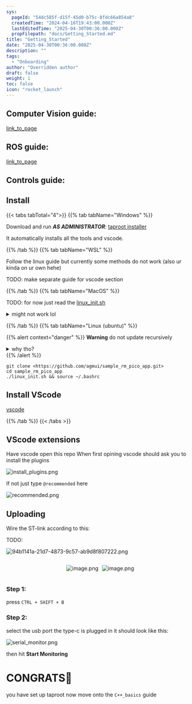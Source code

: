 ```yaml
---
sys:
  pageId: "54dc585f-d15f-45d0-b75c-8fdc66a854a8"
  createdTime: "2024-04-16T19:43:00.000Z"
  lastEditedTime: "2025-04-30T00:36:00.000Z"
  propFilepath: "docs/Getting_Started.md"
title: "Getting_Started"
date: "2025-04-30T00:36:00.000Z"
description: ""
tags:
  - "Onboarding"
author: "Overridden author"
draft: false
weight: 1
toc: false
icon: "rocket_launch"
---
```


## Computer Vision guide:

[link_to_page](86d45bc0-388b-4d26-8848-44f255f73d0e)

## ROS guide:

[link_to_page](3c76c1de-ec8f-46d6-8b0a-294005edc2d5)

## Controls guide:

## Install

{{< tabs tabTotal="4">}}
{{% tab tabName="Windows" %}}

Download and run _**AS ADMINISTRATOR**_: [taproot installer](https://github.com/Thornbots/TeachingFreshies/releases/tag/1.0)

It automatically installs all the tools and vscode.

{{% /tab %}}
{{% tab tabName="WSL" %}}

Follow the linux guide but currently some methods do not work (also ur kinda on ur own hehe)

TODO: make separate guide for vscode section

{{% /tab %}}
{{% tab tabName="MacOS" %}}

TODO: for now just read the [linux_init.sh](https://github.com/agmui/sample_rm_pico_app/blob/main/linux_init.sh)

<details>
<summary>might not work lol</summary>

`brew install libusb pkg-config`

Next install: [vscode](https://code.visualstudio.com/Download)

</details>

{{% /tab %}}
{{% tab tabName="Linux (ubuntu)" %}}

{{% alert context="danger" %}}
**Warning** do not update recursively
<details>
<summary>why tho?</summary>
There are some submodules that may go on for a while (like tinyusb) and I highly
recommend you don't need to get them.
If you want to see what submodules I update just look in `linux_init.sh`
</details>
{{% /alert %}}

```shell
git clone <https://github.com/agmui/sample_rm_pico_app.git>
cd sample_rm_pico_app
./linux_init.sh && source ~/.bashrc
```

## Install VScode

[vscode](https://code.visualstudio.com/Download)

{{% /tab %}}
{{< /tabs >}}

## VScode extensions

Have vscode open this repo
When first opining vscode should ask you to install the plugins

![install_plugins.png](https://prod-files-secure.s3.us-west-2.amazonaws.com/d518164a-d88e-44d1-a4ee-3adb3bd8bce0/89bd30f0-1825-4e77-867b-0a41ce370880/install_plugins.png?X-Amz-Algorithm=AWS4-HMAC-SHA256&X-Amz-Content-Sha256=UNSIGNED-PAYLOAD&X-Amz-Credential=ASIAZI2LB466ZPDZ2R4U%2F20250524%2Fus-west-2%2Fs3%2Faws4_request&X-Amz-Date=20250524T150701Z&X-Amz-Expires=3600&X-Amz-Security-Token=IQoJb3JpZ2luX2VjEEoaCXVzLXdlc3QtMiJHMEUCICXRyJfjAKaG7OtfZxehqGZf2y7y3yxUAkluCVkSyXegAiEAhfThcf%2FRKsCTESFOcxRKQNvQHvFBWF3ipfWvcSej2Z4q%2FwMIExAAGgw2Mzc0MjMxODM4MDUiDDuVmskiP%2BSmJsqXACrcA1VGZ%2ByjQ%2BEZo6CjyvCCpSs6DhvpZSpA0lUr0lN%2FJXu8DBoSyO%2B2IzydPJVUMmVgGeCurYWrubr1I7UoWMQZZgcMnreqeOzNHpp%2Bc4vZMq8KpkRq1ITjmjHcRazxGgfOVNdj4SzsGwlldejhB3xuQZ3fDJFA82TAaSxlvwMbLp%2FoAbmXhbJAwmk3PCeY84q4FTXL1fP5xX9TGjYLACZhDSOIn%2FI%2FDvXtPJdn648LMyu%2Fid9j4r04xUL%2FkL7KIq7IUCA3xtRbpN62aVOZT3XhN2uQV40VfMDTODlGTHZv6tKE943xTFiHwc2WcXDryJ70ASvtJ7ju4RsrApf4uVoxRPCfJ4H%2FoORAiO%2FS%2FiSA25Hx9CkamHx5MNyZQnHxXiUNlcm70s7StR38eKQTIR1VFG4wFciaKZA4SKWRmMyivMw1EzDolJeCV8BfbdQNl5ZSh1mSGksJUpkflJTxVCmqY7H8ulb1Q%2FJkAsTWE4Y7wx58UAhMfQCVKt6%2FTsBM82LZNGoxEimu0BGyujC6YnDMU6JTvmgqP9n9Fp9gXuzloW%2Fo7cBXiCbJiNd8BFX93%2Bt7dl4SBNq27aGd0FVNc5AVBEi7WZ%2FZHGyRllck1Fb8W34Mj3SK9VTVCbzxV42jMK6jxsEGOqUBYV%2FCasLgLofS2gH7WzoQ%2FTUlRkdsEPJCTxdgGF0%2B8U4JaXRmV%2BjPYvn%2Bjaf2gwOb75ea8gKVIIgZ%2FnjDtna06mph8r8KvSAvxwRHbJVq52FS8hNDnnc0eSnaQm7MNYX9yhNVt7A0M9USGwCx8KesEaL1grMJn%2BWfmgXoECdmLDZBJ3OZzfVCIw1ugXkr2LQbgPkXOufLv73gQLkYFSn5ss9Y1Fan&X-Amz-Signature=7cedb903174803b89e70a14f7002caeb0b5894a35dbf5fd58d5231dd455afd9f&X-Amz-SignedHeaders=host&x-id=GetObject)

If not just type `@recommended` here  

![recommended.png](https://prod-files-secure.s3.us-west-2.amazonaws.com/d518164a-d88e-44d1-a4ee-3adb3bd8bce0/61e661e9-5d85-4dfc-be0d-8d2097a5e793/recommended.png?X-Amz-Algorithm=AWS4-HMAC-SHA256&X-Amz-Content-Sha256=UNSIGNED-PAYLOAD&X-Amz-Credential=ASIAZI2LB466ZPDZ2R4U%2F20250524%2Fus-west-2%2Fs3%2Faws4_request&X-Amz-Date=20250524T150701Z&X-Amz-Expires=3600&X-Amz-Security-Token=IQoJb3JpZ2luX2VjEEoaCXVzLXdlc3QtMiJHMEUCICXRyJfjAKaG7OtfZxehqGZf2y7y3yxUAkluCVkSyXegAiEAhfThcf%2FRKsCTESFOcxRKQNvQHvFBWF3ipfWvcSej2Z4q%2FwMIExAAGgw2Mzc0MjMxODM4MDUiDDuVmskiP%2BSmJsqXACrcA1VGZ%2ByjQ%2BEZo6CjyvCCpSs6DhvpZSpA0lUr0lN%2FJXu8DBoSyO%2B2IzydPJVUMmVgGeCurYWrubr1I7UoWMQZZgcMnreqeOzNHpp%2Bc4vZMq8KpkRq1ITjmjHcRazxGgfOVNdj4SzsGwlldejhB3xuQZ3fDJFA82TAaSxlvwMbLp%2FoAbmXhbJAwmk3PCeY84q4FTXL1fP5xX9TGjYLACZhDSOIn%2FI%2FDvXtPJdn648LMyu%2Fid9j4r04xUL%2FkL7KIq7IUCA3xtRbpN62aVOZT3XhN2uQV40VfMDTODlGTHZv6tKE943xTFiHwc2WcXDryJ70ASvtJ7ju4RsrApf4uVoxRPCfJ4H%2FoORAiO%2FS%2FiSA25Hx9CkamHx5MNyZQnHxXiUNlcm70s7StR38eKQTIR1VFG4wFciaKZA4SKWRmMyivMw1EzDolJeCV8BfbdQNl5ZSh1mSGksJUpkflJTxVCmqY7H8ulb1Q%2FJkAsTWE4Y7wx58UAhMfQCVKt6%2FTsBM82LZNGoxEimu0BGyujC6YnDMU6JTvmgqP9n9Fp9gXuzloW%2Fo7cBXiCbJiNd8BFX93%2Bt7dl4SBNq27aGd0FVNc5AVBEi7WZ%2FZHGyRllck1Fb8W34Mj3SK9VTVCbzxV42jMK6jxsEGOqUBYV%2FCasLgLofS2gH7WzoQ%2FTUlRkdsEPJCTxdgGF0%2B8U4JaXRmV%2BjPYvn%2Bjaf2gwOb75ea8gKVIIgZ%2FnjDtna06mph8r8KvSAvxwRHbJVq52FS8hNDnnc0eSnaQm7MNYX9yhNVt7A0M9USGwCx8KesEaL1grMJn%2BWfmgXoECdmLDZBJ3OZzfVCIw1ugXkr2LQbgPkXOufLv73gQLkYFSn5ss9Y1Fan&X-Amz-Signature=145c9b3a4fd83258fb4cdf5e0a4aa379b6282b1269b89779363e4846c4245ea0&X-Amz-SignedHeaders=host&x-id=GetObject)

## Uploading

Wire the ST-link according to this:

TODO:

![94b1141a-21d7-4873-9c57-ab9d8f807222.png](https://prod-files-secure.s3.us-west-2.amazonaws.com/d518164a-d88e-44d1-a4ee-3adb3bd8bce0/e5fad17d-ab82-4300-9f4c-505ab4b1202c/94b1141a-21d7-4873-9c57-ab9d8f807222.png?X-Amz-Algorithm=AWS4-HMAC-SHA256&X-Amz-Content-Sha256=UNSIGNED-PAYLOAD&X-Amz-Credential=ASIAZI2LB466ZPDZ2R4U%2F20250524%2Fus-west-2%2Fs3%2Faws4_request&X-Amz-Date=20250524T150701Z&X-Amz-Expires=3600&X-Amz-Security-Token=IQoJb3JpZ2luX2VjEEoaCXVzLXdlc3QtMiJHMEUCICXRyJfjAKaG7OtfZxehqGZf2y7y3yxUAkluCVkSyXegAiEAhfThcf%2FRKsCTESFOcxRKQNvQHvFBWF3ipfWvcSej2Z4q%2FwMIExAAGgw2Mzc0MjMxODM4MDUiDDuVmskiP%2BSmJsqXACrcA1VGZ%2ByjQ%2BEZo6CjyvCCpSs6DhvpZSpA0lUr0lN%2FJXu8DBoSyO%2B2IzydPJVUMmVgGeCurYWrubr1I7UoWMQZZgcMnreqeOzNHpp%2Bc4vZMq8KpkRq1ITjmjHcRazxGgfOVNdj4SzsGwlldejhB3xuQZ3fDJFA82TAaSxlvwMbLp%2FoAbmXhbJAwmk3PCeY84q4FTXL1fP5xX9TGjYLACZhDSOIn%2FI%2FDvXtPJdn648LMyu%2Fid9j4r04xUL%2FkL7KIq7IUCA3xtRbpN62aVOZT3XhN2uQV40VfMDTODlGTHZv6tKE943xTFiHwc2WcXDryJ70ASvtJ7ju4RsrApf4uVoxRPCfJ4H%2FoORAiO%2FS%2FiSA25Hx9CkamHx5MNyZQnHxXiUNlcm70s7StR38eKQTIR1VFG4wFciaKZA4SKWRmMyivMw1EzDolJeCV8BfbdQNl5ZSh1mSGksJUpkflJTxVCmqY7H8ulb1Q%2FJkAsTWE4Y7wx58UAhMfQCVKt6%2FTsBM82LZNGoxEimu0BGyujC6YnDMU6JTvmgqP9n9Fp9gXuzloW%2Fo7cBXiCbJiNd8BFX93%2Bt7dl4SBNq27aGd0FVNc5AVBEi7WZ%2FZHGyRllck1Fb8W34Mj3SK9VTVCbzxV42jMK6jxsEGOqUBYV%2FCasLgLofS2gH7WzoQ%2FTUlRkdsEPJCTxdgGF0%2B8U4JaXRmV%2BjPYvn%2Bjaf2gwOb75ea8gKVIIgZ%2FnjDtna06mph8r8KvSAvxwRHbJVq52FS8hNDnnc0eSnaQm7MNYX9yhNVt7A0M9USGwCx8KesEaL1grMJn%2BWfmgXoECdmLDZBJ3OZzfVCIw1ugXkr2LQbgPkXOufLv73gQLkYFSn5ss9Y1Fan&X-Amz-Signature=1a47a7c73af752da7b1fe572a89fc3a392c410bc0a97b3df77878d9f72bc1cbd&X-Amz-SignedHeaders=host&x-id=GetObject)

<div style="display: flex;flex-direction: row; column-gap:10px; max-width: 630px;justify-content: center;">
<div>

![image.png](https://prod-files-secure.s3.us-west-2.amazonaws.com/d518164a-d88e-44d1-a4ee-3adb3bd8bce0/210ecb78-1116-4d7b-b9b7-2292f66fa2c2/image.png?X-Amz-Algorithm=AWS4-HMAC-SHA256&X-Amz-Content-Sha256=UNSIGNED-PAYLOAD&X-Amz-Credential=ASIAZI2LB466XSPK34JG%2F20250524%2Fus-west-2%2Fs3%2Faws4_request&X-Amz-Date=20250524T150704Z&X-Amz-Expires=3600&X-Amz-Security-Token=IQoJb3JpZ2luX2VjEE4aCXVzLXdlc3QtMiJIMEYCIQDsd%2BY6nSN7M3KF55OO4mZTPNNIHozsHYyqzLnXVahaJQIhAK3rOIQQkYEyBadq7q%2FjcWMnh8pRmrzxx2YuoELAHvG4Kv8DCBcQABoMNjM3NDIzMTgzODA1IgxxEVZBLgpJQIcTJ6Eq3AO9TF36b8YoKDy3K8YTQSDibp3pxUHhoYpBaK1CBhpu2COG4o6zjH7i79SCdRtQkQAIPYo%2FtjpJOI3Yv4GhPF471agaurKVjmpo8z9sgimTRHlAl3%2BTHwhkZBBCvULuKBO0JUZSl8BhX3fT5e0ygMLy%2Fw1fHZoaOmQ1O4Z4sTG2QOpxJ4KasOEQyRdZq7uOVLajy0mEqTrAyf1wfi0%2Bsg8jGpNsot%2BqJM0sF7w9iDLxJwNBReab073PffPGfaa2nEepwZA2UyyBohJ0PF1nkfflW4ynbKxHg3OZ18JAJCpoDlocYF%2Bsrj9YvANQFWNwPgYqSSCVlgbVRVlx35HlVWSRZlW%2BKPMdkFbMzhll2Xke8%2FyxY3oEj9kgmcjQnzS3N%2B86Ie9oC4xw%2BcOa4RUh8XY33UtlIkjjdps22dkvsjIBywMo%2BybtdLXwX1Nrm2iQ1YqVndEETz9yNemC0em1uIllKM9loSdgARkHulcfJG0wsDtpgQfpACwK3Jv6rEFoayC8ft2djKmhAFAyUUgO%2ByZd62cj4qBTmb4PAu9jMScgh87Ay6Qxo31trChiDYDVv0D4%2Fdr3bhr%2BJTrosVAI3whKkzXeBjR4B4acdzj022wGYQ%2FqGhu1%2FExWRVpXMjDtm8fBBjqkASBuEsy2vOCjGWdzSSTgKqAf4Yc13xyiSgLY0%2FUX8UIWgaOh0c5KcQ6j%2FhKJGX%2BqEaH1qIIBuo22Z8GCYEiNTiMVZkrk8Mtslwg6rHkR7N13G%2BupGKIgSX1a2jiCTOq87GWRmTQijf3%2Bjy3aEbv8uyNwy1OJIr3jwrGDm%2BFQ3a8B3i60kJ%2FEGoYl5LVt0d2usai6dgAEWQ9srAVpInd3toN%2BW%2FY1&X-Amz-Signature=bcc0876631b4bad7c41068652913e3440007655d0d667ee006661e43a60ad6a1&X-Amz-SignedHeaders=host&x-id=GetObject)

</div>
<div>

![image.png](https://prod-files-secure.s3.us-west-2.amazonaws.com/d518164a-d88e-44d1-a4ee-3adb3bd8bce0/33a0fd0f-8ca6-4a86-8e09-26e95ded1fff/image.png?X-Amz-Algorithm=AWS4-HMAC-SHA256&X-Amz-Content-Sha256=UNSIGNED-PAYLOAD&X-Amz-Credential=ASIAZI2LB466QCES53NE%2F20250524%2Fus-west-2%2Fs3%2Faws4_request&X-Amz-Date=20250524T150705Z&X-Amz-Expires=3600&X-Amz-Security-Token=IQoJb3JpZ2luX2VjEE4aCXVzLXdlc3QtMiJHMEUCIDXFM7poioa87z5%2B7jfS7KpRSPu53KHOesD11ACervJqAiEA2q3Nu5feqZ6bLvlXLLqnlW6z7%2F4tomQ6objUH3aDUmMq%2FwMIFxAAGgw2Mzc0MjMxODM4MDUiDKRlc9ve5lPGHXtewyrcA21wqxc8RWmucP%2FVHKcfzk50uK%2BUZBuj4k8cddYJ64pUnEIM7DqzHo%2FXY7OB5MxmTaJnVhLmvOMSjjHy6vqhtkqzMWYcN%2BfWGxL%2FO2VSg03KrncuzisWkyRD050CbbdDHuTDDLmBOudiazG3MdbfcKt0dg0pfZWHvlVj%2BZSA24E0IvxBi6FXFycP2sewnLU6GbjgUhpJfzXKeWp1S8YGqedgRZ%2Bbyt9FfZwcck0GCHTJdhqG1WIHoHzI4SH1n1XEYSbCPPNcr6VfbgIzxXFxFoIkGgDYd0fMTn%2FDVeEEACWTcj0A6Dto%2Fxt1uEU6mGuTqwrgb8Cy9gcZN0Rik%2Ba%2BdqkEJwqi9k3EyoRO0w4v4QzmUi6acqr3Pp1J7aj0BBEru3gU%2FCeQ%2FQckcZ4EytxU0LYnWuaPRwt%2FNi0YBpQxfHaNabsLmCpc%2BleDoR3NDm0BWRoZdCUVodZ8UtUe%2BkWsWpD12WBI%2BlDTpkKNW3Bo%2F%2F0jgYFccT9052QwsDELBbEDbMuDqI39tsSGJv%2BNJdu%2FTPNtWx2DySKEA%2F4f%2BqzqUwk3%2BrKI99YxxcJw2%2FKU0NocBwKj0A1mLSeHMUGPcmyBkxWgGCul0q9Rw2gs6vnoNVL0xjDn68O1OHfM77ufMPWZx8EGOqUBuVORQb5f2LjgoZ4AJggi5oUwjSsVTTSH3BiO1rnbk2zLTOm88ZkC0jKL7XPjk5J3e%2Fd71VJ0%2Byqj%2B2dsfnA%2BKRH4g53bBVDQ%2FcKRxi3SDeKvVrPH9AcFjL4IX0bT3U1GGIMYGN7jseYmLsuXXWc%2F5Ufe22E3hjNiH3eiv%2BjEQqBlLDuBJBdkCjBw714s7%2BRRtG2mxrmmmUBUNCDRYxKtwc773k8V&X-Amz-Signature=9816a107038fd76efc8cabac9f9985d8875cadfcf91ed83d1b3f1def8a957e51&X-Amz-SignedHeaders=host&x-id=GetObject)

</div>
</div>

### Step 1:

press `CTRL + SHIFT + B`

### Step 2:

select the usb port the type-c is plugged in it should look like this:

![serial_monitor.png](https://prod-files-secure.s3.us-west-2.amazonaws.com/d518164a-d88e-44d1-a4ee-3adb3bd8bce0/f03f4774-05d4-4393-b6a0-d5efb6d315ab/serial_monitor.png?X-Amz-Algorithm=AWS4-HMAC-SHA256&X-Amz-Content-Sha256=UNSIGNED-PAYLOAD&X-Amz-Credential=ASIAZI2LB466ZPDZ2R4U%2F20250524%2Fus-west-2%2Fs3%2Faws4_request&X-Amz-Date=20250524T150701Z&X-Amz-Expires=3600&X-Amz-Security-Token=IQoJb3JpZ2luX2VjEEoaCXVzLXdlc3QtMiJHMEUCICXRyJfjAKaG7OtfZxehqGZf2y7y3yxUAkluCVkSyXegAiEAhfThcf%2FRKsCTESFOcxRKQNvQHvFBWF3ipfWvcSej2Z4q%2FwMIExAAGgw2Mzc0MjMxODM4MDUiDDuVmskiP%2BSmJsqXACrcA1VGZ%2ByjQ%2BEZo6CjyvCCpSs6DhvpZSpA0lUr0lN%2FJXu8DBoSyO%2B2IzydPJVUMmVgGeCurYWrubr1I7UoWMQZZgcMnreqeOzNHpp%2Bc4vZMq8KpkRq1ITjmjHcRazxGgfOVNdj4SzsGwlldejhB3xuQZ3fDJFA82TAaSxlvwMbLp%2FoAbmXhbJAwmk3PCeY84q4FTXL1fP5xX9TGjYLACZhDSOIn%2FI%2FDvXtPJdn648LMyu%2Fid9j4r04xUL%2FkL7KIq7IUCA3xtRbpN62aVOZT3XhN2uQV40VfMDTODlGTHZv6tKE943xTFiHwc2WcXDryJ70ASvtJ7ju4RsrApf4uVoxRPCfJ4H%2FoORAiO%2FS%2FiSA25Hx9CkamHx5MNyZQnHxXiUNlcm70s7StR38eKQTIR1VFG4wFciaKZA4SKWRmMyivMw1EzDolJeCV8BfbdQNl5ZSh1mSGksJUpkflJTxVCmqY7H8ulb1Q%2FJkAsTWE4Y7wx58UAhMfQCVKt6%2FTsBM82LZNGoxEimu0BGyujC6YnDMU6JTvmgqP9n9Fp9gXuzloW%2Fo7cBXiCbJiNd8BFX93%2Bt7dl4SBNq27aGd0FVNc5AVBEi7WZ%2FZHGyRllck1Fb8W34Mj3SK9VTVCbzxV42jMK6jxsEGOqUBYV%2FCasLgLofS2gH7WzoQ%2FTUlRkdsEPJCTxdgGF0%2B8U4JaXRmV%2BjPYvn%2Bjaf2gwOb75ea8gKVIIgZ%2FnjDtna06mph8r8KvSAvxwRHbJVq52FS8hNDnnc0eSnaQm7MNYX9yhNVt7A0M9USGwCx8KesEaL1grMJn%2BWfmgXoECdmLDZBJ3OZzfVCIw1ugXkr2LQbgPkXOufLv73gQLkYFSn5ss9Y1Fan&X-Amz-Signature=0c0bd5eb8a8618bb6359d97615e86236b5d248a2f02fd2151d07672fe5bf891c&X-Amz-SignedHeaders=host&x-id=GetObject)

then hit **Start Monitoring**

# CONGRATS🎉

you have set up taproot now move onto the `C++_basics` guide

